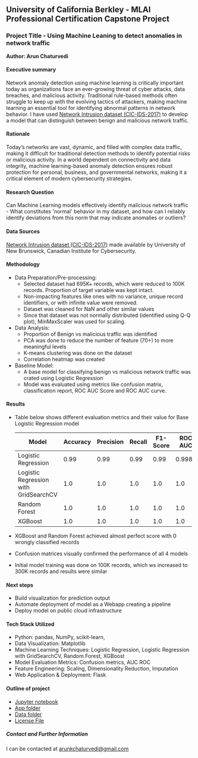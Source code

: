 ## University of California Berkley - MLAI Professional Certification Capstone Project

### Project Title - Using Machine Leaning to detect anomalies in network traffic

**Author: Arun Chaturvedi**

#### Executive summary
Network anomaly detection using machine learning is critically important today as organizations face an ever-growing threat of cyber attacks, data breaches, and malicious activity. Traditional rule-based methods often struggle to keep up with the evolving tactics of attackers, making machine learning an essential tool for identifying abnormal patterns in network behavior.
I have used [Network Intrusion dataset (CIC-IDS-2017)](https://www.unb.ca/cic/datasets/ids-2017.html) to develop a model that can distinguish between benign and malicious network traffic.

#### Rationale
Today’s networks are vast, dynamic, and filled with complex data traffic, making it difficult for traditional detection methods to identify potential risks or malicious activity. In a world dependent on connectivity and data integrity, machine learning-based anomaly detection ensures robust protection for personal, business, and governmental networks, making it a critical element of modern cybersecurity strategies.

#### Research Question
Can Machine Learning models effectively identify malicious network traffic - What constitutes 'normal' behavior in my dataset, and how can I reliably identify deviations from this norm that may indicate anomalies or outliers?

#### Data Sources
[Network Intrusion dataset (CIC-IDS-2017)](https://www.unb.ca/cic/datasets/ids-2017.html) made available by University of New Brunswick, Canadian Institute for Cybersecurity.

#### Methodology
* Data Preparation/Pre-processing: 
    - Selected dataset had 695K+ records, which were reduced to 100K records. Proportion of target variable was kept intact.
    - Non-impacting features like ones with no variance, unique record identifiers, or with infinite value were removed.
    - Dataset was cleaned for NaN and other similar values
    - Since that dataset was not normally distributed (identified using Q-Q plot), MinMaxScaler was used for scaling.
* Data Analysis:
    - Proportion of Benign vs malicious traffic was identified
    - PCA was done to reduce the number of feature (70+) to more meaningful levels
    - K-means clustering was done on the dataset 
    - Correlation heatmap was created 
* Baseline Model:
    - A base model for classifying benign vs malicious network traffic was crated using Logistic Regression
    - Model was evaluated using metrics like confusion matrix, classification report, ROC AUC Score and ROC AUC curve.

#### Results
* Table below shows different evaluation metrics and their value for Base Logistic Regression model

    | Model | Accuracy |Precision | Recall | F1-Score | ROC AUC | 
    | ----- | ----- | ----- | ----- | ----- | ----- | 
    | Logistic Regression | 0.99 |0.99 | 0.99 | 0.99 | 0.9987 |
    | Logistic Regression with GridSearchCV| 1.0 |1.0 |1.0 |1.0 |1.0 |
    | Random Forest | 1.0 |1.0 |1.0 |1.0 |1.0 |
    | XGBoost | 1.0 |1.0 |1.0 |1.0 |1.0 |

* XGBoost and Random Forest achieved almost perfect score with 0 wrongly classified records
* Confusion matrices visually confirmed the performance of all 4 models
* Initial model training was done on 100K records, which ws increased to 300K records and results were similar

#### Next steps
* Build visualization for prediction output
* Automate deployment of model as a Webapp creating a pipeline 
* Deploy model on public cloud infrastructure

#### Tech Stack Utilized
* Python: pandas, NumPy, scikit-learn, 
* Data Visualization: Matplotlib
* Machine Learning Techniques: Logistic Regression, Logistic Regression with GridSearchCV, Random Forest, XGBoost
* Model Evaluation Metrics: Confusion metrics, AUC ROC
* Feature Engineering: Scaling, Dimensionality Reduction, Imputation
* Web Application & Deployment: Flask

#### Outline of project
* [Jupyter notebook](network_anomaly_detection.ipynb)
* [App folder](app/)
* [Data folder](data/)
* [License File](LICENSE.md)

##### Contact and Further Information
I can be contacted at arunkchaturvedi@gmail.com 
